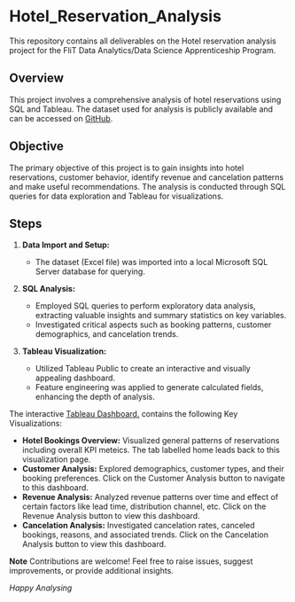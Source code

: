 # Hotel_Reservation_Analysis
This repository contains all deliverables on the Hotel reservation analysis project for the FliT Data Analytics/Data Science Apprenticeship Program.

## Overview
This project involves a comprehensive analysis of hotel reservations using SQL and Tableau. The dataset used for analysis is publicly available and can be accessed on [GitHub](insert_link_to_repo).

## Objective
The primary objective of this project is to gain insights into hotel reservations, customer behavior, identify revenue and cancelation patterns and make useful recommendations. The analysis is conducted through SQL queries for data exploration and Tableau for visualizations.

## Steps
1. **Data Import and Setup:**
   - The dataset (Excel file) was imported into a local Microsoft SQL Server database for querying.
   
2. **SQL Analysis:**
   - Employed SQL queries to perform exploratory data analysis, extracting valuable insights and summary statistics on key variables.
   - Investigated critical aspects such as booking patterns, customer demographics, and cancelation trends.
     
3. **Tableau Visualization:**
   - Utilized Tableau Public to create an interactive and visually appealing dashboard.
   - Feature engineering was applied to generate calculated fields, enhancing the depth of analysis.

The interactive [Tableau Dashboard.](https://public.tableau.com/views/HOTELRESERVATIONANALYSIS/HotelReservationAnalysis?:language=en-US&publish=yes&:display_count=n&:origin=viz_share_link)  contains the following Key Visualizations:
   - **Hotel Bookings Overview:** Visualized general patterns of reservations including overall KPI meteics. The tab labelled home leads back to this visualization page.
   - **Customer Analysis:** Explored demographics, customer types, and their booking preferences. Click on the Customer Analysis button to navigate to this dashboard.
   - **Revenue Analysis:** Analyzed revenue patterns over time and effect of certain factors like lead time, distribution channel, etc. Click on the Revenue Analysis button to view this dashboard.
   - **Cancelation Analysis:** Investigated cancelation rates, canceled bookings, reasons, and associated trends. Click on the Cancelation Analysis button to view this dashboard.



**Note**
Contributions are welcome! Feel free to raise issues, suggest improvements, or provide additional insights.


_Happy Analysing_
